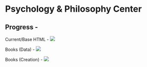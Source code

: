 # Psychology & Philosophy Center

## Progress -

Current/Base HTML - ![](https://progress-bar.dev/100)

Books (Data) - ![](https://progress-bar.dev/54)

Books (Creation) - ![](https://progress-bar.dev/0)
